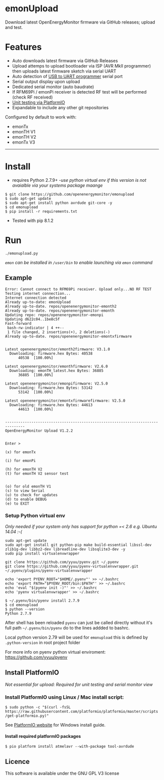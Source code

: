 # emonUpload

Download latest OpenEnergyMonitor firmware via GitHub releases; upload and test. 

# Features

- Auto downloads latest firmware via GitHub Releases
- Upload attemps to upload bootloader via ISP (AVR MkII programmer) then uploads latest firmware sketch via serial UART
- Auto detection of [USB to UART programmer](https://shop.openenergymonitor.com/programmer-usb-to-serial-uart/) serial port
- Serial output display upon upload
- Dedicated serial monitor (auto baudrate) 
- If RFM69Pi / emonPi receiver is detected RF test will be performed (check RF received)
- [Unit testing via PlatformIO](http://docs.platformio.org/en/stable/plus/unit-testing.html)
- Expandable to include any other git repositories


Configured by default to work with:

* emonTx 
* emonTH V1
* emonTH V2
* emonTx V3

***

# Install

- requires Python 2.7.9+ 
  -*use python virtual env if this version is not avaialble via your systems package maange*

```
$ git clone https://github.com/openenergymonitor/emonupload
$ sudo apt-get update
$ sudo apt-get install python avrdude git-core -y
$ cd emonupload
$ pip install -r requirements.txt
```
- Tested with pip 8.1.2

# Run

`./emonupload.py`

*`emon` can be installed in `/user/bin` to enable launching via `emon` command*

## Example

```
Error: Cannot connect to RFM69Pi receiver. Upload only...NO RF TEST
Testing internet connection...
Internet connection detected
Already up-to-date: emonUpload
Already up-to-date. repos/openenergymonitor-emonth2
Already up-to-date. repos/openenergymonitor-emonth
Updating repo: repos/openenergymonitor-emonpi
Updating d622c04..1be8c5f
Fast-forward
 bash-rw-indicator | 4 ++--
 1 file changed, 2 insertions(+), 2 deletions(-)
Already up-to-date. repos/openenergymonitor-emontxfirmware


Latest openenergymonitor/emonth2firmware: V3.1.0
  Downloading: firmware.hex Bytes: 40538
      40538  [100.00%]

Latest openenergymonitor/emonthfirmware: V2.6.0
  Downloading: emonTH_latest.hex Bytes: 36885
      36885  [100.00%]

Latest openenergymonitor/emonpifirmware: V2.5.0
  Downloading: firmware.hex Bytes: 53142
      53142  [100.00%]

Latest openenergymonitor/emontxfirmwarefirmware: V2.5.0
  Downloading: firmware.hex Bytes: 44613
      44613  [100.00%]


-------------------------------------------------------------------------------
OpenEnergyMonitor Upload V1.2.2


Enter >

(x) for emonTx

(i) for emonPi

(h) for emonTH V2
(t) for emonTH V2 sensor test


(o) for old emonTH V1
(s) to view Serial
(u) to check for updates
(d) to enable DEBUG
(e) to EXIT
```


### Setup Python virtual env

*Only needed if your system only has support for python =< 2.6 e.g. Ubuntu 14.04 :-(*

```
sudo apt-get update
sudo apt-get install git python-pip make build-essential libssl-dev zlib1g-dev libbz2-dev libreadline-dev libsqlite3-dev -y
sudo pip install virtualenvwrapper

git clone https://github.com/yyuu/pyenv.git ~/.pyenv
git clone https://github.com/yyuu/pyenv-virtualenvwrapper.git ~/.pyenv/plugins/pyenv-virtualenvwrapper

echo 'export PYENV_ROOT="$HOME/.pyenv"' >> ~/.bashrc
echo 'export PATH="$PYENV_ROOT/bin:$PATH"' >> ~/.bashrc
echo 'eval "$(pyenv init -)"' >> ~/.bashrc
echo 'pyenv virtualenvwrapper' >> ~/.bashrc
```

```
$ ~/.pyenv/bin/pyenv install 2.7.9
$ cd emonupload
$ python --version
Python 2.7.9
```

After shell has been reloaded `pyenv` can just be called directly without it's full path `~/.pyenv/bin/pyenv` do to the lines addded to bashrc.

Local python version 2.79 will be used for `emonupload` this is defined by `.python-version` in root project folder

For more info on pyenv python virtual enviroment: https://github.com/yyuu/pyenv



## Install PlatformIO

*Not essential for upload: Required for unit testing and serial monitor view*

### Install PlatformIO using Linux / Mac install script:

`$ sudo python -c "$(curl -fsSL https://raw.githubusercontent.com/platformio/platformio/master/scripts/get-platformio.py)"`

See [PlatformIO website](http://docs.platformio.org/en/stable/installation.html) for Windows install guide.

#### Install required platformIO packages

`$ pio platform install atmelavr --with-package tool-avrdude`



## Licence

This software is available under the GNU GPL V3 license
